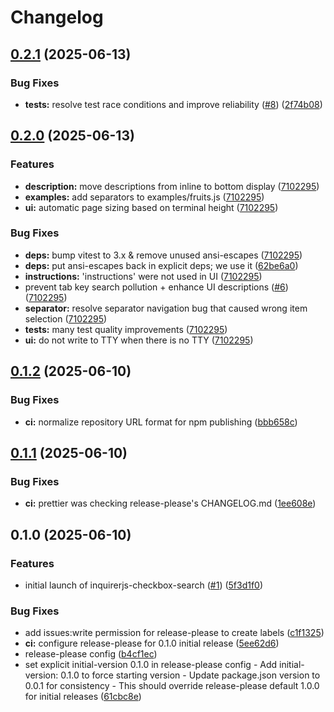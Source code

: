# Changelog

## [0.2.1](https://github.com/Texarkanine/inquirerjs-checkbox-search/compare/v0.2.0...v0.2.1) (2025-06-13)


### Bug Fixes

* **tests:** resolve test race conditions and improve reliability ([#8](https://github.com/Texarkanine/inquirerjs-checkbox-search/issues/8)) ([2f74b08](https://github.com/Texarkanine/inquirerjs-checkbox-search/commit/2f74b08b095b45deec80ed5096af2473549a1f1e))

## [0.2.0](https://github.com/Texarkanine/inquirerjs-checkbox-search/compare/v0.1.2...v0.2.0) (2025-06-13)


### Features

* **description:** move descriptions from inline to bottom display ([7102295](https://github.com/Texarkanine/inquirerjs-checkbox-search/commit/710229536868c42217764faa746cebd94fef308b))
* **examples:** add separators to examples/fruits.js ([7102295](https://github.com/Texarkanine/inquirerjs-checkbox-search/commit/710229536868c42217764faa746cebd94fef308b))
* **ui:** automatic page sizing based on terminal height ([7102295](https://github.com/Texarkanine/inquirerjs-checkbox-search/commit/710229536868c42217764faa746cebd94fef308b))


### Bug Fixes

* **deps:** bump vitest to 3.x & remove unused ansi-escapes ([7102295](https://github.com/Texarkanine/inquirerjs-checkbox-search/commit/710229536868c42217764faa746cebd94fef308b))
* **deps:** put ansi-escapes back in explicit deps; we use it ([62be6a0](https://github.com/Texarkanine/inquirerjs-checkbox-search/commit/62be6a0d606031473a13caf6a47b375773951da7))
* **instructions:** 'instructions' were not used in UI ([7102295](https://github.com/Texarkanine/inquirerjs-checkbox-search/commit/710229536868c42217764faa746cebd94fef308b))
* prevent tab key search pollution + enhance UI descriptions ([#6](https://github.com/Texarkanine/inquirerjs-checkbox-search/issues/6)) ([7102295](https://github.com/Texarkanine/inquirerjs-checkbox-search/commit/710229536868c42217764faa746cebd94fef308b))
* **separator:** resolve separator navigation bug that caused wrong item selection ([7102295](https://github.com/Texarkanine/inquirerjs-checkbox-search/commit/710229536868c42217764faa746cebd94fef308b))
* **tests:** many test quality improvements ([7102295](https://github.com/Texarkanine/inquirerjs-checkbox-search/commit/710229536868c42217764faa746cebd94fef308b))
* **ui:** do not write to TTY when there is no TTY ([7102295](https://github.com/Texarkanine/inquirerjs-checkbox-search/commit/710229536868c42217764faa746cebd94fef308b))

## [0.1.2](https://github.com/Texarkanine/inquirerjs-checkbox-search/compare/v0.1.1...v0.1.2) (2025-06-10)


### Bug Fixes

* **ci:** normalize repository URL format for npm publishing ([bbb658c](https://github.com/Texarkanine/inquirerjs-checkbox-search/commit/bbb658c24ff85cfa72020096d8172b15c5ffe4f8))

## [0.1.1](https://github.com/Texarkanine/inquirerjs-checkbox-search/compare/v0.1.0...v0.1.1) (2025-06-10)


### Bug Fixes

* **ci:** prettier was checking release-please's CHANGELOG.md ([1ee608e](https://github.com/Texarkanine/inquirerjs-checkbox-search/commit/1ee608ea4316a3ea6eab2d82cc24b69f3fe5f27d))

## 0.1.0 (2025-06-10)


### Features

* initial launch of inquirerjs-checkbox-search ([#1](https://github.com/Texarkanine/inquirerjs-checkbox-search/issues/1)) ([5f3d1f0](https://github.com/Texarkanine/inquirerjs-checkbox-search/commit/5f3d1f007c869d6050b9e6db8b1ebe638ee6f068))


### Bug Fixes

* add issues:write permission for release-please to create labels ([c1f1325](https://github.com/Texarkanine/inquirerjs-checkbox-search/commit/c1f1325ac3148734e011f7a60d761cb374a6f8f7))
* **ci:** configure release-please for 0.1.0 initial release ([5ee62d6](https://github.com/Texarkanine/inquirerjs-checkbox-search/commit/5ee62d616ac3a6592c75f5f7482ed20df3a6ef97))
* release-please config ([b4cf1ec](https://github.com/Texarkanine/inquirerjs-checkbox-search/commit/b4cf1ec0d2c6832f843963436f020e1190e2694e))
* set explicit initial-version 0.1.0 in release-please config - Add initial-version: 0.1.0 to force starting version - Update package.json version to 0.0.1 for consistency - This should override release-please default 1.0.0 for initial releases ([61cbc8e](https://github.com/Texarkanine/inquirerjs-checkbox-search/commit/61cbc8ed55faa05a71ce81d09aaecce643f13bb0))
